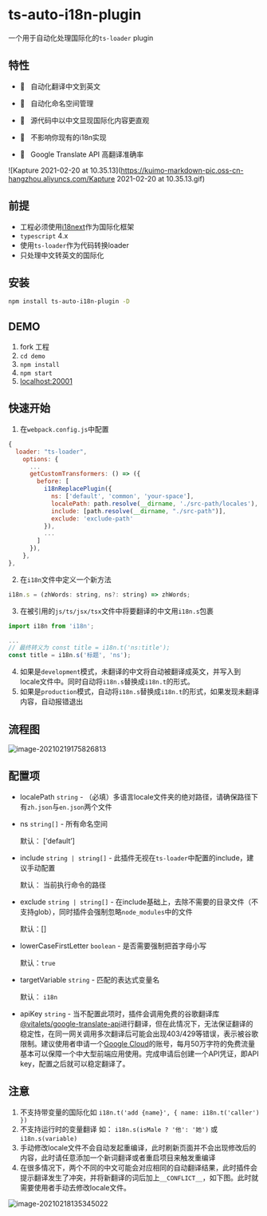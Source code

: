 # ts-auto-i18n-plugin

一个用于自动化处理国际化的`ts-loader` plugin

## 特性

- 🚀 &nbsp; 自动化翻译中文到英文

- 💼 &nbsp; 自动化命名空间管理

- 🥽 &nbsp; 源代码中以中文显现国际化内容更直观

- 🤝 &nbsp; 不影响你现有的i18n实现

- 🍻 &nbsp; Google Translate API 高翻译准确率



![Kapture 2021-02-20 at 10.35.13](https://kuimo-markdown-pic.oss-cn-hangzhou.aliyuncs.com/Kapture 2021-02-20 at 10.35.13.gif)

## 前提

- 工程必须使用[i18next](https://www.npmjs.com/package/i18next)作为国际化框架
- `typescript` 4.x
- 使用`ts-loader`作为代码转换loader
- 只处理中文转英文的国际化



## 安装

```bash
npm install ts-auto-i18n-plugin -D
```



## DEMO

1. fork 工程
2. `cd demo`
3. `npm install`
4. `npm start`
5. [localhost:20001](http://localhost:20001)



## 快速开始

1. 在`webpack.config.js`中配置

```javascript
{
  loader: "ts-loader",
    options: {
      ...
      getCustomTransformers: () => ({
        before: [ 
          i18nReplacePlugin({
            ns: ['default', 'common', 'your-space'],
            localePath: path.resolve(__dirname, './src-path/locales'),
            include: [path.resolve(__dirname, "./src-path")],
            exclude: 'exclude-path'
          }),
          ...
        ]
      }),
    },
},
```

2. 在`i18n`文件中定义一个新方法

```javascript
i18n.s = (zhWords: string, ns?: string) => zhWords;
```

3. 在被引用的`js/ts/jsx/tsx`文件中将要翻译的中文用`i18n.s`包裹

```javascript
import i18n from 'i18n';

...
// 最终转义为 const title = i18n.t('ns:title');
const title = i18n.s('标题', 'ns');
```

4. 如果是`development`模式，未翻译的中文将自动被翻译成英文，并写入到locale文件中。同时自动将`i18n.s`替换成`i18n.t`的形式。
5. 如果是`production`模式，自动将`i18n.s`替换成`i18n.t`的形式，如果发现未翻译内容，自动报错退出



## 流程图

![image-20210219175826813](https://kuimo-markdown-pic.oss-cn-hangzhou.aliyuncs.com/image-20210219175826813.png)



## 配置项

- localePath `string` - （必填）多语言locale文件夹的绝对路径，请确保路径下有`zh.json`与`en.json`两个文件

- ns `string[]` - 所有命名空间

  默认： [‘default’]
  
- include `string | string[]` - 此插件无视在`ts-loader`中配置的include，建议手动配置

  默认： 当前执行命令的路径

- exclude `string | string[]` - 在include基础上，去除不需要的目录文件（不支持glob），同时插件会强制忽略`node_modules`中的文件

  默认：[]

- lowerCaseFirstLetter `boolean` - 是否需要强制把首字母小写

   默认：`true`

- targetVariable `string` - 匹配的表达式变量名

   默认： `i18n`

- apiKey `string` - 当不配置此项时，插件会调用免费的谷歌翻译库[@vitalets/google-translate-api](https://www.npmjs.com/package/@vitalets/google-translate-api)进行翻译，但在此情况下，无法保证翻译的稳定性，在同一网关调用多次翻译后可能会出现403/429等错误，表示被谷歌限制。建议使用者申请一个[Google Cloud](https://cloud.google.com/translate/docs/)的账号，每月50万字符的免费流量基本可以保障一个中大型前端应用使用。完成申请后创建一个API凭证，即API key，配置之后就可以稳定翻译了。



## 注意

1. 不支持带变量的国际化如 `i18n.t('add {name}', { name: i18n.t('caller') })`
2. 不支持运行时的变量翻译 如： `i18n.s(isMale ? '他': '她')` 或 `i18n.s(variable)`
3. 手动修改locale文件不会自动发起重编译，此时刷新页面并不会出现修改后的内容，此时请任意添加一个新词翻译或者重启项目来触发重编译
4. 在很多情况下，两个不同的中文可能会对应相同的自动翻译结果，此时插件会提示翻译发生了冲突，并将新翻译的词后加上`__CONFLICT__`，如下图。此时就需要使用者手动去修改locale文件。

![image-20210218135345022](https://kuimo-markdown-pic.oss-cn-hangzhou.aliyuncs.com/image-20210218135345022.png)